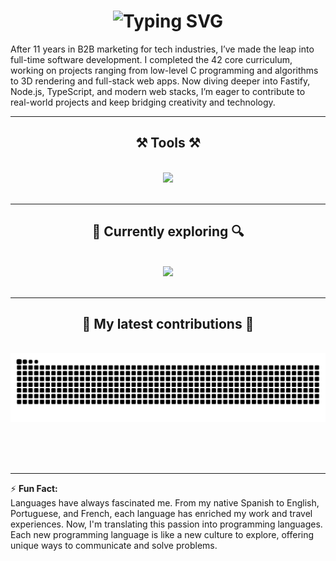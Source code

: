 <h1 align="center">
    <img src="https://readme-typing-svg.herokuapp.com?font=Press+Start+2P&duration=2500&pause=350&color=27C322&random=false&width=435&lines=Hi%2C+there!;I'm+SKanna;42+Alumni+%26;Full-stack+Developer" alt="Typing SVG" />
</h1>

After 11 years in B2B marketing for tech industries, I’ve made the leap into full-time software development. I completed the 42 core curriculum, working on projects ranging from low-level C programming and algorithms to 3D rendering and full-stack web apps. Now diving deeper into Fastify, Node.js, TypeScript, and modern web stacks, I’m eager to contribute to real-world projects and keep bridging creativity and technology.

---

<h2 align="center">⚒️ Tools ⚒️</h2>
<br/>
<div align="center">
    <img src="https://skillicons.dev/icons?i=vscode,github,c,cpp,typescript,bash,figma,nginx,sqlite,docker,Fastify" /><br/>
</div>
<br/>
<hr/>

<h2 align="center">🔎 Currently exploring 🔍</h2>
<br/>
<div align="center">
    <img src="https://skillicons.dev/icons?i=python,pandas" /><br>
</div>
<br/>
<hr/>

<div align="center">
  <h2>🐍 My latest contributions 🐍</h2>
  <br>
  <img src="https://raw.githubusercontent.com/SandraKanna/SandraKanna/output/github-contribution-grid-snake.svg" />
  
  <br/><br/><br/>
</div>

---
⚡ **Fun Fact:**  
Languages have always fascinated me. From my native Spanish to English, Portuguese, and French, each language has enriched my work and travel experiences. Now, I'm translating this passion into programming languages. Each new programming language is like a new culture to explore, offering unique ways to communicate and solve problems.

